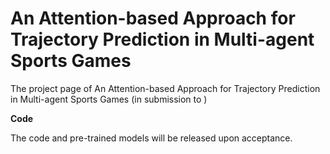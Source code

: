 # An Attention-based Approach for Trajectory Prediction in Multi-agent Sports Games


The project page of An Attention-based Approach for Trajectory Prediction in Multi-agent Sports Games (in submission to )

**Code**

The code and pre-trained models will be released upon acceptance.
